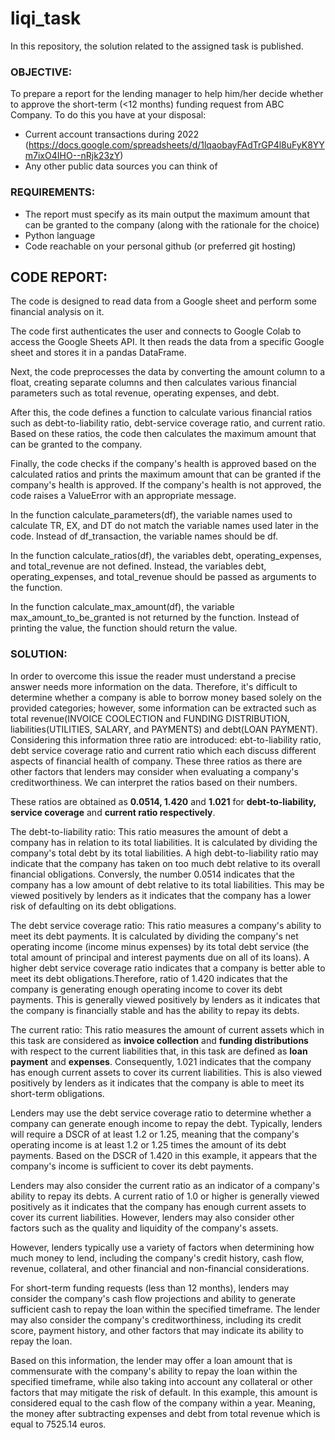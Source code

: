 # liqi_task
In this repository, the solution related to the assigned task is published.

### OBJECTIVE: 
To prepare a report for the lending manager to help him/her decide whether to approve the short-term (<12 months) funding request from ABC Company. To do this you have at your disposal:
* Current account transactions during 2022 (https://docs.google.com/spreadsheets/d/1lqaobayFAdTrGP4l8uFyK8YYm7ixO4IHO--nRjk23zY)
* Any other public data sources you can think of

### REQUIREMENTS:
* The report must specify as its main output the maximum amount that can be granted to the company (along with the rationale for the choice)
* Python language
* Code reachable on your personal github (or preferred git hosting) 

## CODE REPORT:
The code is designed to read data from a Google sheet and perform some financial analysis on it.

The code first authenticates the user and connects to Google Colab to access the Google Sheets API. It then reads the data from a specific Google sheet and stores it in a pandas DataFrame.

Next, the code preprocesses the data by converting the amount column to a float, creating separate columns and then calculates various financial parameters such as total revenue, operating expenses, and debt.

After this, the code defines a function to calculate various financial ratios such as debt-to-liability ratio, debt-service coverage ratio, and current ratio. Based on these ratios, the code then calculates the maximum amount that can be granted to the company.

Finally, the code checks if the company's health is approved based on the calculated ratios and prints the maximum amount that can be granted if the company's health is approved. If the company's health is not approved, the code raises a ValueError with an appropriate message.

In the function calculate_parameters(df), the variable names used to calculate TR, EX, and DT do not match the variable names used later in the code. Instead of df_transaction, the variable names should be df.

In the function calculate_ratios(df), the variables debt, operating_expenses, and total_revenue are not defined. Instead, the variables debt, operating_expenses, and total_revenue should be passed as arguments to the function.

In the function calculate_max_amount(df), the variable max_amount_to_be_granted is not returned by the function. Instead of printing the value, the function should return the value.


### SOLUTION:

In order to overcome this issue the reader must understand a precise answer needs more information on the data. Therefore, it's difficult to determine whether a company is able to borrow money based solely on the provided categories; however, some information can be extracted such as total revenue(INVOICE COOLECTION and FUNDING DISTRIBUTION, liabilities(UTILITIES, SALARY, and PAYMENTS) and debt(LOAN PAYMENT).
Considering this information three ratio are introduced: ebt-to-liability ratio, debt service coverage ratio and current ratio which each discuss different aspects of financial health of company. These three ratios as there are other factors that lenders may consider when evaluating a company's creditworthiness. We can interpret the ratios based on their numbers.


These ratios are obtained as **0.0514, 1.420** and **1.021** for **debt-to-liability, service coverage** and **current ratio respectively**.


The debt-to-liability ratio: This ratio measures the amount of debt a company has in relation to its total liabilities. It is calculated by dividing the company's total debt by its total liabilities. A high debt-to-liability ratio may indicate that the company has taken on too much debt relative to its overall financial obligations. Conversly, the number 0.0514 indicates that the company has a low amount of debt relative to its total liabilities. This may be viewed positively by lenders as it indicates that the company has a lower risk of defaulting on its debt obligations.

The debt service coverage ratio: This ratio measures a company's ability to meet its debt payments. It is calculated by dividing the company's net operating income (income minus expenses) by its total debt service (the total amount of principal and interest payments due on all of its loans). A higher debt service coverage ratio indicates that a company is better able to meet its debt obligations.Therefore, ratio of 1.420 indicates that the company is generating enough operating income to cover its debt payments. This is generally viewed positively by lenders as it indicates that the company is financially stable and has the ability to repay its debts.

The current ratio: This ratio measures the amount of current assets which in this task are considered as **invoice collection** and **funding distributions** with respect to the current liabilities that, in this task are defined as **loan payment** and **expenses**. Consequently, 1.021 indicates that the company has enough current assets to cover its current liabilities. This is also viewed positively by lenders as it indicates that the company is able to meet its short-term obligations.

Lenders may use the debt service coverage ratio to determine whether a company can generate enough income to repay the debt. Typically, lenders will require a DSCR of at least 1.2 or 1.25, meaning that the company's operating income is at least 1.2 or 1.25 times the amount of its debt payments. Based on the DSCR of 1.420 in this example, it appears that the company's income is sufficient to cover its debt payments.

Lenders may also consider the current ratio as an indicator of a company's ability to repay its debts. A current ratio of 1.0 or higher is generally viewed positively as it indicates that the company has enough current assets to cover its current liabilities. However, lenders may also consider other factors such as the quality and liquidity of the company's assets.

However, lenders typically use a variety of factors when determining how much money to lend, including the company's credit history, cash flow, revenue, collateral, and other financial and non-financial considerations. 

For short-term funding requests (less than 12 months), lenders may consider the company's cash flow projections and ability to generate sufficient cash to repay the loan within the specified timeframe. The lender may also consider the company's creditworthiness, including its credit score, payment history, and other factors that may indicate its ability to repay the loan.

Based on this information, the lender may offer a loan amount that is commensurate with the company's ability to repay the loan within the specified timeframe, while also taking into account any collateral or other factors that may mitigate the risk of default. In this example, this amount is considered equal to the cash flow of the company within a year. Meaning, the money after subtracting expenses and debt from total revenue which is equal to 7525.14 euros. 







